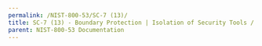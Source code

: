 ```yaml
---
permalink: /NIST-800-53/SC-7 (13)/
title: SC-7 (13) - Boundary Protection | Isolation of Security Tools / Mechanisms / Support Components
parent: NIST-800-53 Documentation
---
```

